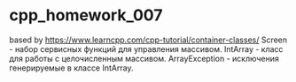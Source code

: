 # cpp_homework_007

based by https://www.learncpp.com/cpp-tutorial/container-classes/
Screen - набор сервисных функций для управления массивом. IntArray - класс для работы с целочисленным массивом. ArrayException - исключения генерируемые в классе IntArray.
